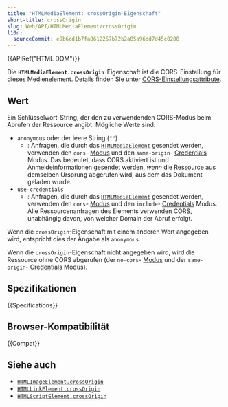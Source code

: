 ```yaml
---
title: "HTMLMediaElement: crossOrigin-Eigenschaft"
short-title: crossOrigin
slug: Web/API/HTMLMediaElement/crossOrigin
l10n:
  sourceCommit: e9b6cd1b7fa8612257b72b2a85a96dd7d45c0200
---
```


{{APIRef("HTML DOM")}}

Die **`HTMLMediaElement.crossOrigin`**-Eigenschaft ist die CORS-Einstellung für dieses Medienelement. Details finden Sie unter [CORS-Einstellungsattribute](/de/docs/Web/HTML/Reference/Attributes/crossorigin).

## Wert

Ein Schlüsselwort-String, der den zu verwendenden CORS-Modus beim Abrufen der Ressource angibt. Mögliche Werte sind:

- `anonymous` oder der leere String (`""`)
  - : Anfragen, die durch das [`HTMLMediaElement`](/de/docs/Web/API/HTMLMediaElement) gesendet werden, verwenden den `cors`- [Modus](/de/docs/Web/API/Request/mode) und den `same-origin`- [Credentials](/de/docs/Web/API/Request/credentials) Modus. Das bedeutet, dass CORS aktiviert ist und Anmeldeinformationen gesendet werden, _wenn_ die Ressource aus demselben Ursprung abgerufen wird, aus dem das Dokument geladen wurde.
- `use-credentials`
  - : Anfragen, die durch das [`HTMLMediaElement`](/de/docs/Web/API/HTMLMediaElement) gesendet werden, verwenden den `cors`- [Modus](/de/docs/Web/API/Request/mode) und den `include`- [Credentials](/de/docs/Web/API/Request/credentials) Modus. Alle Ressourcenanfragen des Elements verwenden CORS, unabhängig davon, von welcher Domain der Abruf erfolgt.

Wenn die `crossOrigin`-Eigenschaft mit einem anderen Wert angegeben wird, entspricht dies der Angabe als `anonymous`.

Wenn die `crossOrigin`-Eigenschaft nicht angegeben wird, wird die Ressource ohne CORS abgerufen (der `no-cors`- [Modus](/de/docs/Web/API/Request/mode) und der `same-origin`- [Credentials](/de/docs/Web/API/Request/credentials) Modus).

## Spezifikationen

{{Specifications}}

## Browser-Kompatibilität

{{Compat}}

## Siehe auch

- [`HTMLImageElement.crossOrigin`](/de/docs/Web/API/HTMLImageElement/crossOrigin)
- [`HTMLLinkElement.crossOrigin`](/de/docs/Web/API/HTMLLinkElement/crossOrigin)
- [`HTMLScriptElement.crossOrigin`](/de/docs/Web/API/HTMLScriptElement/crossOrigin)
